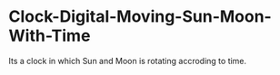 # Clock-Digital-Moving-Sun-Moon-With-Time
Its a clock in which Sun and Moon is rotating accroding to time.
